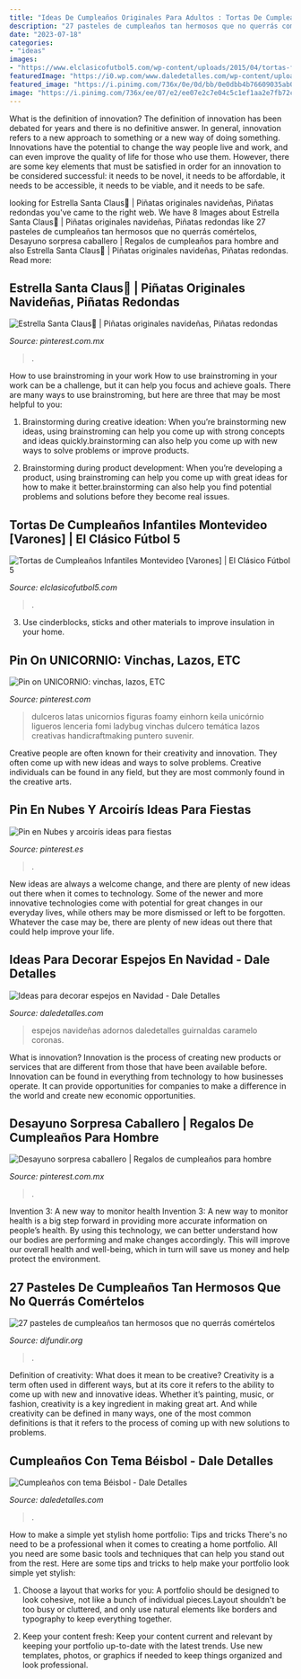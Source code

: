 ```yaml
---
title: "Ideas De Cumpleaños Originales Para Adultos : Tortas De Cumpleaños Infantiles Montevideo [varones]"
description: "27 pasteles de cumpleaños tan hermosos que no querrás comértelos"
date: "2023-07-18"
categories:
- "ideas"
images:
- "https://www.elclasicofutbol5.com/wp-content/uploads/2015/04/tortas-futbol-15.jpg"
featuredImage: "https://i0.wp.com/www.daledetalles.com/wp-content/uploads/2016/02/beisbol10.jpg"
featured_image: "https://i.pinimg.com/736x/0e/0d/bb/0e0dbb4b76609035ab0ad9274e306b49.jpg"
image: "https://i.pinimg.com/736x/ee/07/e2/ee07e2c7e04c5c1ef1aa2e7fb72cacb4.jpg"
---
```



What is the definition of innovation?
The definition of innovation has been debated for years and there is no definitive answer. In general, innovation refers to a new approach to something or a new way of doing something. Innovations have the potential to change the way people live and work, and can even improve the quality of life for those who use them. However, there are some key elements that must be satisfied in order for an innovation to be considered successful: it needs to be novel, it needs to be affordable, it needs to be accessible, it needs to be viable, and it needs to be safe.

	

		
looking for Estrella Santa Claus🎅 | Piñatas originales navideñas, Piñatas redondas you've came to the right web. We have 8 Images about Estrella Santa Claus🎅 | Piñatas originales navideñas, Piñatas redondas like 27 pasteles de cumpleaños tan hermosos que no querrás comértelos, Desayuno sorpresa caballero | Regalos de cumpleaños para hombre and also Estrella Santa Claus🎅 | Piñatas originales navideñas, Piñatas redondas. Read more:
		
    
## Estrella Santa Claus🎅 | Piñatas Originales Navideñas, Piñatas Redondas

<img loading=lazy src="https://i.pinimg.com/736x/50/50/e1/5050e1535c34c79ee35a8edc5b4ebc40.jpg" onerror="this.onerror=null;this.src='https://tse1.mm.bing.net/th?id=OIP.B7F54ZGkjHqRcmw0KqwSdgHaJ4&amp;pid=15.1';" alt="Estrella Santa Claus🎅 | Piñatas originales navideñas, Piñatas redondas">

_Source: pinterest.com.mx_

>. 

	

How to use brainstroming in your work
How to use brainstroming in your work can be a challenge, but it can help you focus and achieve goals. There are many ways to use brainstroming, but here are three that may be most helpful to you:
1. Brainstorming during creative ideation: When you’re brainstorming new ideas, using brainstroming can help you come up with strong concepts and ideas quickly.brainstorming can also help you come up with new ways to solve problems or improve products.

2. Brainstorming during product development: When you’re developing a product, using brainstroming can help you come up with great ideas for how to make it better.brainstorming can also help you find potential problems and solutions before they become real issues.


    
## Tortas De Cumpleaños Infantiles Montevideo [Varones] | El Clásico Fútbol 5

<img loading=lazy src="https://www.elclasicofutbol5.com/wp-content/uploads/2015/04/tortas-futbol-15.jpg" onerror="this.onerror=null;this.src='https://tse2.mm.bing.net/th?id=OIP.WDxeOuKJLtA-b2_BZfrRigHaHa&amp;pid=15.1';" alt="Tortas de Cumpleaños Infantiles Montevideo [Varones] | El Clásico Fútbol 5">

_Source: elclasicofutbol5.com_

>. 

	

3. Use cinderblocks, sticks and other materials to improve insulation in your home.

    
## Pin On UNICORNIO: Vinchas, Lazos, ETC

<img loading=lazy src="https://i.pinimg.com/736x/1d/60/1a/1d601a6b533451fd35a8279043e51cf9.jpg" onerror="this.onerror=null;this.src='https://tse1.mm.bing.net/th?id=OIP.GFmykTGaAAhjqtgiXt2vMwHaMW&amp;pid=15.1';" alt="Pin on UNICORNIO: vinchas, lazos, ETC">

_Source: pinterest.com_

>dulceros latas unicornios figuras foamy einhorn keila unicórnio ligueros lenceria fomi ladybug vinchas dulcero temática lazos creativas handicraftmaking puntero suvenir. 

	

Creative people are often known for their creativity and innovation. They often come up with new ideas and ways to solve problems. Creative individuals can be found in any field, but they are most commonly found in the creative arts.

    
## Pin En Nubes Y Arcoirís Ideas Para Fiestas

<img loading=lazy src="https://i.pinimg.com/736x/0e/0d/bb/0e0dbb4b76609035ab0ad9274e306b49.jpg" onerror="this.onerror=null;this.src='https://tse1.mm.bing.net/th?id=OIP.6InSgs5FcwShGp6IVtmWcgHaLH&amp;pid=15.1';" alt="Pin en Nubes y arcoirís ideas para fiestas">

_Source: pinterest.es_

>. 

	

New ideas are always a welcome change, and there are plenty of new ideas out there when it comes to technology. Some of the newer and more innovative technologies come with potential for great changes in our everyday lives, while others may be more dismissed or left to be forgotten. Whatever the case may be, there are plenty of new ideas out there that could help improve your life.

    
## Ideas Para Decorar Espejos En Navidad - Dale Detalles

<img loading=lazy src="https://i2.wp.com/www.daledetalles.com/wp-content/uploads/2017/11/decorar-espejos-en-navidad1.jpg?resize=550%2C736" onerror="this.onerror=null;this.src='https://tse3.mm.bing.net/th?id=OIP.dbSJ2r4i2_lYo_ufqBrTbQHaJ6&amp;pid=15.1';" alt="Ideas para decorar espejos en Navidad - Dale Detalles">

_Source: daledetalles.com_

>espejos navideñas adornos daledetalles guirnaldas caramelo coronas. 

	

What is innovation?
Innovation is the process of creating new products or services that are different from those that have been available before. Innovation can be found in everything from technology to how businesses operate. It can provide opportunities for companies to make a difference in the world and create new economic opportunities.

    
## Desayuno Sorpresa Caballero | Regalos De Cumpleaños Para Hombre

<img loading=lazy src="https://i.pinimg.com/736x/ee/07/e2/ee07e2c7e04c5c1ef1aa2e7fb72cacb4.jpg" onerror="this.onerror=null;this.src='https://tse2.mm.bing.net/th?id=OIP.AG-s6JIaAY-1KcW6cPjYDQHaJ3&amp;pid=15.1';" alt="Desayuno sorpresa caballero | Regalos de cumpleaños para hombre">

_Source: pinterest.com.mx_

>. 

	

Invention 3: A new way to monitor health
Invention 3: A new way to monitor health is a big step forward in providing more accurate information on people’s health. By using this technology, we can better understand how our bodies are performing and make changes accordingly. This will improve our overall health and well-being, which in turn will save us money and help protect the environment.

    
## 27 Pasteles De Cumpleaños Tan Hermosos Que No Querrás Comértelos

<img loading=lazy src="http://difundir.org/wp-content/uploads/2015/01/XV-Cakes24.jpg" onerror="this.onerror=null;this.src='https://tse2.mm.bing.net/th?id=OIP.bg0qlxW4Zum1mi-2zhLHIQHaLH&amp;pid=15.1';" alt="27 pasteles de cumpleaños tan hermosos que no querrás comértelos">

_Source: difundir.org_

>. 

	

Definition of creativity: What does it mean to be creative?
Creativity is a term often used in different ways, but at its core it refers to the ability to come up with new and innovative ideas. Whether it’s painting, music, or fashion, creativity is a key ingredient in making great art. And while creativity can be defined in many ways, one of the most common definitions is that it refers to the process of coming up with new solutions to problems.

    
## Cumpleaños Con Tema Béisbol - Dale Detalles

<img loading=lazy src="https://i0.wp.com/www.daledetalles.com/wp-content/uploads/2016/02/beisbol10.jpg" onerror="this.onerror=null;this.src='https://tse3.mm.bing.net/th?id=OIP.OsK4z3Am8j4kjB8R2NGCLQHaE8&amp;pid=15.1';" alt="Cumpleaños con tema Béisbol - Dale Detalles">

_Source: daledetalles.com_

>. 

	

How to make a simple yet stylish home portfolio: Tips and tricks
There's no need to be a professional when it comes to creating a home portfolio. All you need are some basic tools and techniques that can help you stand out from the rest. Here are some tips and tricks to help make your portfolio look simple yet stylish:
1. Choose a layout that works for you: A portfolio should be designed to look cohesive, not like a bunch of individual pieces.Layout shouldn't be too busy or cluttered, and only use natural elements like borders and typography to keep everything together.

2. Keep your content fresh: Keep your content current and relevant by keeping your portfolio up-to-date with the latest trends. Use new templates, photos, or graphics if needed to keep things organized and look professional.



